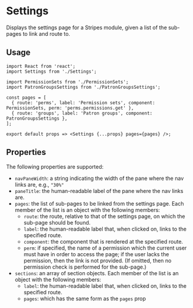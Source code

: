 # Settings

Displays the settings page for a Stripes module, given a list of the sub-pages to link and route to.

## Usage

```
import React from 'react';
import Settings from './Settings';

import PermissionSets from './PermissionSets';
import PatronGroupsSettings from './PatronGroupsSettings';

const pages = [
  { route: 'perms', label: 'Permission sets', component: PermissionSets, perm: 'perms.permissions.get' },
  { route: 'groups', label: 'Patron groups', component: PatronGroupsSettings },
];

export default props => <Settings {...props} pages={pages} />;
```

## Properties

The following properties are supported:

* `navPaneWidth`: a string indicating the width of the pane where the nav links are, e.g., `"30%"`
* `paneTitle`: the human-readable label of the pane where the nav links are.
* `pages`: the list of sub-pages to be linked from the settings page. Each member of the list is an object with the following members:
  * `route`: the route, relative to that of the settings page, on which the sub-page should be found.
  * `label`: the human-readable label that, when clicked on, links to the specified route.
  * `component`: the component that is rendered at the specified route.
  * `perm`: if specified, the name of a permission which the current user must have in order to access the page; if the user lacks the permission, then the link is not provided. (If omitted, then no permission check is performed for the sub-page.)
* `sections`: an array of section objects. Each member of the list is an object with the following members:
  * `label`: the human-readable label that, when clicked on, links to the specified route.
  * `pages`: which has the same form as the `pages` prop

